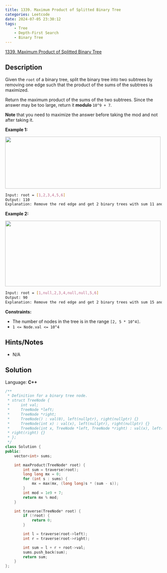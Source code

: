 ```yaml
---
title: 1339. Maximum Product of Splitted Binary Tree
categories: Leetcode
date: 2024-07-05 23:30:12
tags:
    - Tree
    - Depth-First Search
    - Binary Tree
---
```


[1339. Maximum Product of Splitted Binary Tree](https://leetcode.com/problems/maximum-product-of-splitted-binary-tree/description/)

## Description

Given the `root` of a binary tree, split the binary tree into two subtrees by removing one edge such that the product of the sums of the subtrees is maximized.

Return the maximum product of the sums of the two subtrees. Since the answer may be too large, return it **modulo**  `10^9 + 7`.

**Note**  that you need to maximize the answer before taking the mod and not after taking it.

**Example 1:**

<img alt="" src="https://assets.leetcode.com/uploads/2020/01/21/sample_1_1699.png" style="width: 500px; height: 167px;">

```bash
Input: root = [1,2,3,4,5,6]
Output: 110
Explanation: Remove the red edge and get 2 binary trees with sum 11 and 10. Their product is 110 (11*10)
```

**Example 2:**

<img alt="" src="https://assets.leetcode.com/uploads/2020/01/21/sample_2_1699.png" style="width: 500px; height: 211px;">

```bash
Input: root = [1,null,2,3,4,null,null,5,6]
Output: 90
Explanation: Remove the red edge and get 2 binary trees with sum 15 and 6.Their product is 90 (15*6)
```

**Constraints:**

- The number of nodes in the tree is in the range `[2, 5 * 10^4]`.
- `1 <= Node.val <= 10^4`

## Hints/Notes

- N/A

## Solution

Language: **C++**

```C++
/**
 * Definition for a binary tree node.
 * struct TreeNode {
 *     int val;
 *     TreeNode *left;
 *     TreeNode *right;
 *     TreeNode() : val(0), left(nullptr), right(nullptr) {}
 *     TreeNode(int x) : val(x), left(nullptr), right(nullptr) {}
 *     TreeNode(int x, TreeNode *left, TreeNode *right) : val(x), left(left),
 * right(right) {}
 * };
 */
class Solution {
public:
    vector<int> sums;

    int maxProduct(TreeNode* root) {
        int sum = traverse(root);
        long long mx = 0;
        for (int s : sums) {
            mx = max(mx, (long long)s * (sum - s));
        }
        int mod = 1e9 + 7;
        return mx % mod;
    }

    int traverse(TreeNode* root) {
        if (!root) {
            return 0;
        }

        int l = traverse(root->left);
        int r = traverse(root->right);

        int sum = l + r + root->val;
        sums.push_back(sum);
        return sum;
    }
};
```
